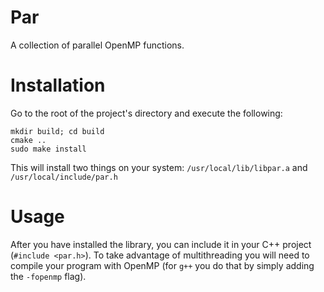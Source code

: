 # Par
A collection of parallel OpenMP functions.

# Installation
Go to the root of the project's directory and execute the following:

```
mkdir build; cd build
cmake ..
sudo make install
```

This will install two things on your system: `/usr/local/lib/libpar.a` and `/usr/local/include/par.h`

# Usage
After you have installed the library, you can include it in your C++ project (`#include <par.h>`).
To take advantage of multithreading you will need to compile your program with OpenMP (for `g++`
you do that by simply adding the `-fopenmp` flag).
